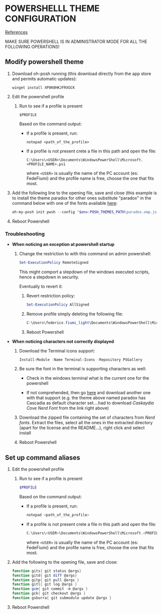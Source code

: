 # POWERSHELLL THEME CONFIGURATION

[References](https://learn.microsoft.com/en-us/windows/terminal/tutorials/custom-prompt-setup)

MAKE SURE POWERSHELL IS IN ADMINISTRATOR MODE FOR ALL THE FOLLOWING OPERATIONS!

## Modify powershell theme

1. Download oh-posh running (this download directly from the app store and
   permits automatic updates):

    `winget install XP8K0HKJFRXGCK`

2. Edit the powershell profile

    1. Run to see if a profile is present

        `$PROFILE`

        Based on the command output:

        * If a profile is present, run:

            `notepad <path_of_the_profile>`

        * If a profile is not present crete a file in this path and open the file:

            `C:\Users\<USER>\Documents\WindowsPowerShell\Microsoft.<PROFILE_NAME>.ps1`

          where `<USER>` is usually the name of the PC account (es: FedeFiumi) and
          the profile name is free, choose the one that fits most.

3. Add the following line to the opening file, save and close (this example is to install
   the theme paradox for other ones substitute "paradox" in the command below with one
   of the fonts available [here](https://ohmyposh.dev/docs/themes):

    ```ps1
    oh-my-posh init pwsh --config "$env:POSH_THEMES_PATH\paradox.omp.json" | Invoke-Expression
    ```

4. Reboot Powershell

### Troubleshooting

* **When noticing an exception at powershell startup**

    1. Change the restriction to with this command on admin powershell:

        ```ps1
        Set-ExecutionPolicy RemoteSigned
        ```

        This might comport a stepdown of the windows executed scripts, hence a stepdown
        in security.

        Eventually to revert it:

        1. Revert restriction policy:

            ```ps1
            Set-ExecutionPolicy AllSigned
            ```

        2. Remove profile simply deleting the following file:

           ```ps1
           C:\Users\federico.fiumi_light\Documents\WindowsPowerShell\Microsoft.PowerShell_profile.ps1
           ```

        3. Reboot Powershell

* **When noticing characters not correctly displayed**

    1. Download the Terminal icons support:

        ```ps1
        Install-Module -Name Terminal-Icons -Repository PSGallery
        ```

    2. Be sure the font in the terminal is supporting characters as well:

        * Check in the windows terminal what is the current one for the powershell

        * If not comprehended, then go [here](https://www.nerdfonts.com/font-downloads)
          and download another one with that support (e.g. the theme above named paradox
          has Cascadia as default character set....had to download *Caskaydia Cove Nerd
          Font* from the link right above)

    3. Download the zipped file containing the set of characters from *Nerd fonts*.
       Extract the files, select all the ones in the extracted directory (apart for the license and the README...), right click and select install

    4. Reboot Powershell

## Set up command aliases

1. Edit the powershell profile

    1. Run to see if a profile is present

        ```ps1
        $PROFILE
        ```

       Based on the command output:

        * If a profile is present, run:

            ```ps1
            notepad <path_of_the_profile>
            ```

        * If a profile is not present crete a file in this path and open the file:

           ```ps1
           C:\Users\<USER>\Documents\WindowsPowerShell\Microsoft.<PROFILE_NAME>.ps1
           ```

           where `<USER>` is usually the name of the PC account (es: FedeFiumi) and the
           profile name is free, choose the one that fits most.

2. Add the following to the opening file, save and close:

    ```ps1
    function gits{ git status @args}
    function gitd{ git diff @args}
    function gitp{ git pull @args }
    function gitl{ git log @args }
    function gcm{ git commit -m @args }
    function gck{ git checkout @args }
    function gsburra{ git submodule update @args }
    ```

3. Reboot Powershell
